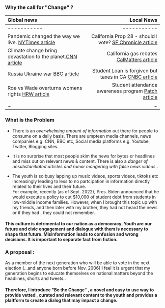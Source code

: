 ### Why the call for "Change" ?

| Global news  | Local News  |
| :---         |        ---: |
| -----------  | ----------- |
|Pandemic changed the way we live. [NYTimes article](https://www.nytimes.com/news-event/coronavirus) | California Prop 28 - should I vote? [SF Chronicle article ](https://www.sfchronicle.com/opinion/editorials/article/Editorial-vote-yes-on-prop-28-17427617.php) |
|Climate change bring devastation to the planet.[CNN article](https://www.cnn.com/specials/world/cnn-climate) | California gas rebates [CalMatters article ](https://calmatters.org/newsletters/whatmatters/2022/09/california-gas-tax-rebate/)|
|Russia Ukraine war [BBC article](https://www.bbc.com/news/world-60525350) | Student Loan is forgiven but taxes in CA [CNBC article](https://www.cnbc.com/2022/09/08/you-may-owe-taxes-for-federal-student-loan-forgiveness-in-these-states.html)|
|Roe vs Wade overturns womens rights [HRW article](https://www.hrw.org/news/2022/06/24/us-supreme-court-topples-roe-v-wade-blow-rights) | Student attendance awareness program [Patch article](https://patch.com/california/pleasanthill/contra-costa-co-september-marks-school-attendance-awareness)|
|... | ...|


### What is the Problem 
- There is an <em> overwhelming amount of information </em> out there for people to consume on a daily basis. There are umpteen media channels, news companies e.g. CNN, BBC etc, Social media platforms  e.g. Youtube, Twitter, Blogging sites. 

- It is no surprise that most people skim the news for bytes or headlines  and miss out on relevant news & content. There is also a <em> danger of unsubstanitiated articles and rumor mongering with false news videos </em>.

- The youth is so busy lapping up music videos, sports videos, tiktoks etc increasingly leading to less to no partcipation in information directly related to their lives and their future. <br/> For example, recently (as of Sept. 2022), Pres. Biden announced that he would execute a policy to cut $10,000 of student debt from students in low-middle income families. However, when I brought this topic up with my friends, and then later with my brother, they had not heard the news or if they had , they could not remember. 

#### This culture is detrimental to our nation as a democracy. Youth are our future and civic engagement and dialogue with them is necessary to shape that future. Misinformation leads to confusion and wrong decisions. It is important to separate fact from fiction. ####

### A proposal :

As a member of the next generation who will be able to vote in the next election (...and anyone born before Nov. 2006) I feel it is  urgent that my generation begins to educate themselves on national matters beyond the headlines, shorts and tweets.. 

#### Therefore, I introduce **"Be the Change”** , a novel and easy to use way to provide vetted , curated and relevant content to the youth and provides a plaltform to create a dialog that may impact a change. ####

